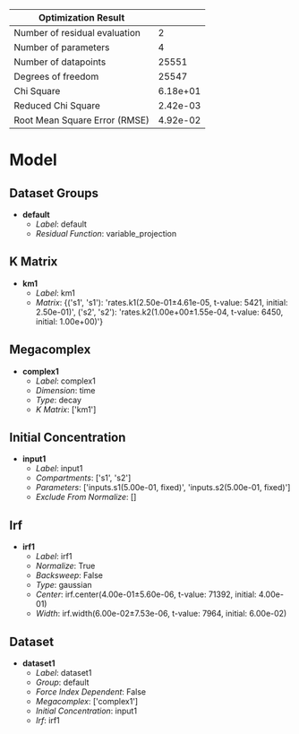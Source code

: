 | Optimization Result           |          |
|-------------------------------|----------|
| Number of residual evaluation | 2        |
| Number of parameters          | 4        |
| Number of datapoints          | 25551    |
| Degrees of freedom            | 25547    |
| Chi Square                    | 6.18e+01 |
| Reduced Chi Square            | 2.42e-03 |
| Root Mean Square Error (RMSE) | 4.92e-02 |

# Model

## Dataset Groups

- **default**
  - _Label_: default
  - _Residual Function_: variable_projection


## K Matrix

- **km1**
  - _Label_: km1
  - _Matrix_: {('s1', 's1'): 'rates.k1(2.50e-01±4.61e-05, t-value: 5421, initial: 2.50e-01)', ('s2', 's2'): 'rates.k2(1.00e+00±1.55e-04, t-value: 6450, initial: 1.00e+00)'}


## Megacomplex

- **complex1**
  - _Label_: complex1
  - _Dimension_: time
  - _Type_: decay
  - _K Matrix_: ['km1']


## Initial Concentration

- **input1**
  - _Label_: input1
  - _Compartments_: ['s1', 's2']
  - _Parameters_: ['inputs.s1(5.00e-01, fixed)', 'inputs.s2(5.00e-01, fixed)']
  - _Exclude From Normalize_: []


## Irf

- **irf1**
  - _Label_: irf1
  - _Normalize_: True
  - _Backsweep_: False
  - _Type_: gaussian
  - _Center_: irf.center(4.00e-01±5.60e-06, t-value: 71392, initial: 4.00e-01)
  - _Width_: irf.width(6.00e-02±7.53e-06, t-value: 7964, initial: 6.00e-02)


## Dataset

- **dataset1**
  - _Label_: dataset1
  - _Group_: default
  - _Force Index Dependent_: False
  - _Megacomplex_: ['complex1']
  - _Initial Concentration_: input1
  - _Irf_: irf1


